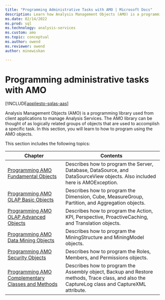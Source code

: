 ```yaml
---
title: "Programming Administrative Tasks with AMO | Microsoft Docs"
description: Learn how Analysis Management Objects (AMO) is a programming library used from client applications to manage Analysis Services.
ms.date: 02/14/2022
ms.prod: sql
ms.technology: analysis-services
ms.custom: amo
ms.topic: conceptual
ms.author: owend
ms.reviewer: owend
author: minewiskan

---
```

# Programming administrative tasks with AMO

[!INCLUDE[appliesto-sqlas-aas](../includes/appliesto-sqlas-aas.md)]

  Analysis Management Objects (AMO) is a programming library used from client applications to manage Analysis Services. The AMO library can be thought of as logically related groups of objects that are used to accomplish a specific task. In this section, you will learn to how to program using the AMO objects.  

 This section includes the following topics:  
  
|Chapter|Contents|  
|-------------|--------------|  
|[Programming AMO Fundamental Objects](programming-amo-fundamental-objects.md)|Describes how to program the Server, Database, DataSource, and DataSourceView objects. Also included here is AMOException.|  
|[Programming AMO OLAP Basic Objects](programming-amo-olap-basic-objects.md)|Describes how to program the Dimension, Cube, MeasureGroup, Partition, and Aggregation objects.|  
|[Programming AMO OLAP Advanced Objects](programming-amo-olap-advanced-objects.md)|Describes how to program the Action, KPI, Perspective, ProactiveCaching, and Translation objects.|  
|[Programming AMO Data Mining Objects](programming-amo-data-mining-objects.md)|Describes how to program the MiningStructure and MiningModel objects.|  
|[Programming AMO Security Objects](programming-amo-security-objects.md)|Describes how to program the Roles, Members, and Permissions objects.|  
|[Programming AMO Complementary Classes and Methods](programming-amo-complementary-classes-and-methods.md)|Describes how to program the Assembly object, Backup and Restore methods, Trace class, and also the CaptureLog class and CaptureXML attribute.|

